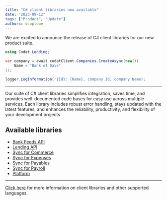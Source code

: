 ```yaml
---
title: "C# client libraries now available"
date: "2023-09-12"
tags: ["Product", "Update"]
authors: dcoplowe
---
```


We are excited to announce the release of C# client libraries for our new product suite.

<!--truncate-->

```csharp
using Codat.Lending;

var company = await codatClient.Companies.CreateAsync(new(){
    Name = "Bank of Dave"
});

logger.LogInformation("{Id}: {Name}, company.Id, company.Name);

```
---

Our suite of C# client libraries simplifies integration, saves time, and provides well-documented code bases for easy use across multiple services.
Each library includes robust error handling, stays updated with the latest features, and enhances the reliability, productivity, and flexibility of your development projects.

## Available libraries    

- [Bank Feeds API](https://github.com/codatio/client-sdk-csharp/tree/main/bank-feeds)
- [Lending API](https://github.com/codatio/client-sdk-csharp/tree/main/lending)
- [Sync for Commerce](https://github.com/codatio/client-sdk-csharp/tree/main/sync-for-commerce)
- [Sync for Expenses](https://github.com/codatio/client-sdk-csharp/tree/main/sync-for-expenses)
- [Sync for Payables](https://github.com/codatio/client-sdk-csharp/tree/main/sync-for-payables)
- [Sync for Payroll](https://github.com/codatio/client-sdk-csharp/tree/main/sync-for-payroll)
- [Platform](https://github.com/codatio/client-sdk-csharp/tree/main/platform)

--- 
[Click here](/get-started/libraries) for more information on client libraries and other supported languages.